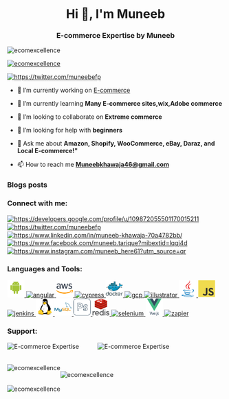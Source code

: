 <h1 align="center">Hi 👋, I'm Muneeb</h1>
<h3 align="center">E-commerce Expertise by Muneeb</h3>

<p align="left"> <img src="https://komarev.com/ghpvc/?username=ecomexcellence&label=Profile%20views&color=0e75b6&style=flat" alt="ecomexcellence" /> </p>

<p align="left"> <a href="https://github.com/ryo-ma/github-profile-trophy"><img src="https://github-profile-trophy.vercel.app/?username=ecomexcellence" alt="ecomexcellence" /></a> </p>

<p align="left"> <a href="https://twitter.com/https://twitter.com/muneebefp" target="blank"><img src="https://img.shields.io/twitter/follow/https://twitter.com/muneebefp?logo=twitter&style=for-the-badge" alt="https://twitter.com/muneebefp" /></a> </p>

- 🔭 I’m currently working on [E-commerce](https://www.upwork.com/freelancers/~01c948477dca0c4616?mp_source=share)

- 🌱 I’m currently learning **Many E-commerce sites,wix,Adobe commerce**

- 👯 I’m looking to collaborate on **Extreme commerce**

- 🤝 I’m looking for help with **beginners**

- 💬 Ask me about **Amazon, Shopify, WooCommerce, eBay, Daraz, and Local E-commerce!"**

- 📫 How to reach me **Muneebkhawaja46@gmail.com**

### Blogs posts
<!-- BLOG-POST-LIST:START -->
<!-- BLOG-POST-LIST:END -->

<h3 align="left">Connect with me:</h3>
<p align="left">
<a href="https://dev.to/https://developers.google.com/profile/u/109872055501170015211" target="blank"><img align="center" src="https://raw.githubusercontent.com/rahuldkjain/github-profile-readme-generator/master/src/images/icons/Social/devto.svg" alt="https://developers.google.com/profile/u/109872055501170015211" height="30" width="40" /></a>
<a href="https://twitter.com/https://twitter.com/muneebefp" target="blank"><img align="center" src="https://raw.githubusercontent.com/rahuldkjain/github-profile-readme-generator/master/src/images/icons/Social/twitter.svg" alt="https://twitter.com/muneebefp" height="30" width="40" /></a>
<a href="https://linkedin.com/in/https://www.linkedin.com/in/muneeb-khawaja-70a4782bb/" target="blank"><img align="center" src="https://raw.githubusercontent.com/rahuldkjain/github-profile-readme-generator/master/src/images/icons/Social/linked-in-alt.svg" alt="https://www.linkedin.com/in/muneeb-khawaja-70a4782bb/" height="30" width="40" /></a>
<a href="https://fb.com/https://www.facebook.com/muneeb.tarique?mibextid=lqqj4d" target="blank"><img align="center" src="https://raw.githubusercontent.com/rahuldkjain/github-profile-readme-generator/master/src/images/icons/Social/facebook.svg" alt="https://www.facebook.com/muneeb.tarique?mibextid=lqqj4d" height="30" width="40" /></a>
<a href="https://instagram.com/https://www.instagram.com/muneeb_here61?utm_source=qr" target="blank"><img align="center" src="https://raw.githubusercontent.com/rahuldkjain/github-profile-readme-generator/master/src/images/icons/Social/instagram.svg" alt="https://www.instagram.com/muneeb_here61?utm_source=qr" height="30" width="40" /></a>
</p>

<h3 align="left">Languages and Tools:</h3>
<p align="left"> <a href="https://developer.android.com" target="_blank" rel="noreferrer"> <img src="https://raw.githubusercontent.com/devicons/devicon/master/icons/android/android-original-wordmark.svg" alt="android" width="40" height="40"/> </a> <a href="https://angular.io" target="_blank" rel="noreferrer"> <img src="https://angular.io/assets/images/logos/angular/angular.svg" alt="angular" width="40" height="40"/> </a> <a href="https://aws.amazon.com" target="_blank" rel="noreferrer"> <img src="https://raw.githubusercontent.com/devicons/devicon/master/icons/amazonwebservices/amazonwebservices-original-wordmark.svg" alt="aws" width="40" height="40"/> </a> <a href="https://www.cypress.io" target="_blank" rel="noreferrer"> <img src="https://raw.githubusercontent.com/simple-icons/simple-icons/6e46ec1fc23b60c8fd0d2f2ff46db82e16dbd75f/icons/cypress.svg" alt="cypress" width="40" height="40"/> </a> <a href="https://www.docker.com/" target="_blank" rel="noreferrer"> <img src="https://raw.githubusercontent.com/devicons/devicon/master/icons/docker/docker-original-wordmark.svg" alt="docker" width="40" height="40"/> </a> <a href="https://cloud.google.com" target="_blank" rel="noreferrer"> <img src="https://www.vectorlogo.zone/logos/google_cloud/google_cloud-icon.svg" alt="gcp" width="40" height="40"/> </a> <a href="https://www.adobe.com/in/products/illustrator.html" target="_blank" rel="noreferrer"> <img src="https://www.vectorlogo.zone/logos/adobe_illustrator/adobe_illustrator-icon.svg" alt="illustrator" width="40" height="40"/> </a> <a href="https://www.java.com" target="_blank" rel="noreferrer"> <img src="https://raw.githubusercontent.com/devicons/devicon/master/icons/java/java-original.svg" alt="java" width="40" height="40"/> </a> <a href="https://developer.mozilla.org/en-US/docs/Web/JavaScript" target="_blank" rel="noreferrer"> <img src="https://raw.githubusercontent.com/devicons/devicon/master/icons/javascript/javascript-original.svg" alt="javascript" width="40" height="40"/> </a> <a href="https://www.jenkins.io" target="_blank" rel="noreferrer"> <img src="https://www.vectorlogo.zone/logos/jenkins/jenkins-icon.svg" alt="jenkins" width="40" height="40"/> </a> <a href="https://www.linux.org/" target="_blank" rel="noreferrer"> <img src="https://raw.githubusercontent.com/devicons/devicon/master/icons/linux/linux-original.svg" alt="linux" width="40" height="40"/> </a> <a href="https://www.mysql.com/" target="_blank" rel="noreferrer"> <img src="https://raw.githubusercontent.com/devicons/devicon/master/icons/mysql/mysql-original-wordmark.svg" alt="mysql" width="40" height="40"/> </a> <a href="https://www.photoshop.com/en" target="_blank" rel="noreferrer"> <img src="https://raw.githubusercontent.com/devicons/devicon/master/icons/photoshop/photoshop-line.svg" alt="photoshop" width="40" height="40"/> </a> <a href="https://redis.io" target="_blank" rel="noreferrer"> <img src="https://raw.githubusercontent.com/devicons/devicon/master/icons/redis/redis-original-wordmark.svg" alt="redis" width="40" height="40"/> </a> <a href="https://www.selenium.dev" target="_blank" rel="noreferrer"> <img src="https://raw.githubusercontent.com/detain/svg-logos/780f25886640cef088af994181646db2f6b1a3f8/svg/selenium-logo.svg" alt="selenium" width="40" height="40"/> </a> <a href="https://vuejs.org/" target="_blank" rel="noreferrer"> <img src="https://raw.githubusercontent.com/devicons/devicon/master/icons/vuejs/vuejs-original-wordmark.svg" alt="vuejs" width="40" height="40"/> </a> <a href="https://zapier.com" target="_blank" rel="noreferrer"> <img src="https://www.vectorlogo.zone/logos/zapier/zapier-icon.svg" alt="zapier" width="40" height="40"/> </a> </p>

<h3 align="left">Support:</h3>
<p><a href="https://www.buymeacoffee.com/E-commerce Expertise"> <img align="left" src="https://cdn.buymeacoffee.com/buttons/v2/default-yellow.png" height="50" width="210" alt="E-commerce Expertise" /></a><a href="https://ko-fi.com/E-commerce Expertise"> <img align="left" src="https://cdn.ko-fi.com/cdn/kofi3.png?v=3" height="50" width="210" alt="E-commerce Expertise" /></a></p><br><br>

<p><img align="left" src="https://github-readme-stats.vercel.app/api/top-langs?username=ecomexcellence&show_icons=true&locale=en&layout=compact" alt="ecomexcellence" /></p>

<p>&nbsp;<img align="center" src="https://github-readme-stats.vercel.app/api?username=ecomexcellence&show_icons=true&locale=en" alt="ecomexcellence" /></p>

<p><img align="center" src="https://github-readme-streak-stats.herokuapp.com/?user=ecomexcellence&" alt="ecomexcellence" /></p>
